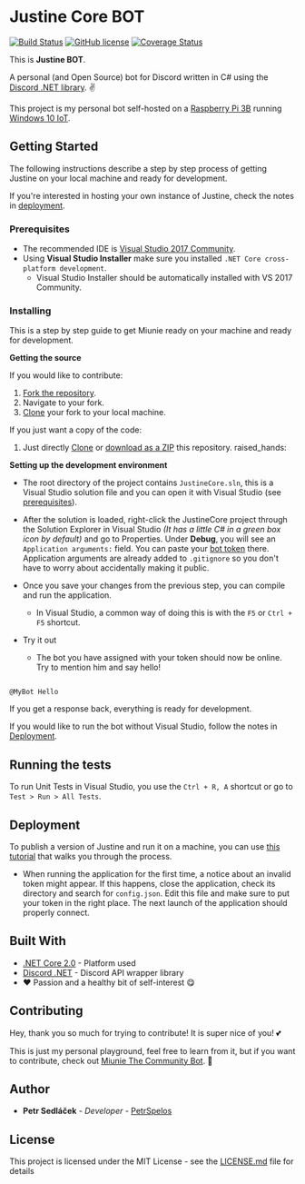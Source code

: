 # Justine Core BOT
[![Build Status](https://travis-ci.org/petrspelos/justine-core.svg?branch=master)](https://travis-ci.org/petrspelos/justine-core)
[![GitHub license](https://img.shields.io/badge/license-MIT-blue.svg)](https://github.com/petrspelos/justine-core/blob/master/LICENSE)
[![Coverage Status](https://coveralls.io/repos/github/petrspelos/justine-core/badge.svg?branch=master)](https://coveralls.io/github/petrspelos/justine-core?branch=master)

This is **Justine BOT**.

A personal (and Open Source) bot for Discord written in C# using the [Discord .NET library](https://github.com/RogueException/Discord.Net). :v:

This project is my personal bot self-hosted on a [Raspberry Pi 3B](https://www.raspberrypi.org/products/raspberry-pi-3-model-b/) running [Windows 10 IoT](https://developer.microsoft.com/en-us/windows/iot). 

## Getting Started

The following instructions describe a step by step process of getting Justine on your local machine and ready for development.

If you're interested in hosting your own instance of Justine, check the notes in [deployment](#deployment).

### Prerequisites

* The recommended IDE is [Visual Studio 2017 Community](https://www.visualstudio.com/thank-you-downloading-visual-studio/?sku=Community&rel=15).
* Using **Visual Studio Installer** make sure you installed `.NET Core cross-platform development`.
    * Visual Studio Installer should be automatically installed with VS 2017 Community.

### Installing

This is a step by step guide to get Miunie ready on your machine and ready for development.

**Getting the source**

If you would like to contribute:
1. [Fork the repository](https://help.github.com/articles/fork-a-repo/).
2. Navigate to your fork.
3. [Clone](https://help.github.com/articles/cloning-a-repository/) your fork to your local machine.

If you just want a copy of the code:
1. Just directly [Clone](https://help.github.com/articles/cloning-a-repository/) or [download as a ZIP](https://stackoverflow.com/a/6466993) this repository. raised_hands:

**Setting up the development environment**

* The root directory of the project contains `JustineCore.sln`, this is a Visual Studio solution file and you can open it with Visual Studio (see [prerequisites](#prerequisites)).

* After the solution is loaded, right-click the JustineCore project through the Solution Explorer in Visual Studio _(It has a little C# in a green box icon by default)_ and go to Properties. Under **Debug**, you will see an `Application arguments:` field. You can paste your [bot token](https://github.com/reactiflux/discord-irc/wiki/Creating-a-discord-bot-&-getting-a-token) there. Application arguments are already added to `.gitignore` so you don't have to worry about accidentally making it public.

* Once you save your changes from the previous step, you can compile and run the application.
    * In Visual Studio, a common way of doing this is with the `F5` or `Ctrl + F5` shortcut.

* Try it out
    * The bot you have assigned with your token should now be online. Try to mention him and say hello!

```

@MyBot Hello

```
If you get a response back, everything is ready for development.

If you would like to run the bot without Visual Studio, follow the notes in [Deployment](#deployment).

## Running the tests

To run Unit Tests in Visual Studio, you use the `Ctrl + R, A` shortcut or go to `Test > Run > All Tests`.

## Deployment

To publish a version of Justine and run it on a machine, you can use [this tutorial](https://docs.microsoft.com/en-us/dotnet/core/tools/dotnet-publish?tabs=netcore2x) that walks you through the process.

* When running the application for the first time, a notice about an invalid token might appear. If this happens, close the application, check its directory and search for `config.json`. Edit this file and make sure to put your token in the right place. The next launch of the application should properly connect.

## Built With

* [.NET Core 2.0](https://docs.microsoft.com/en-us/dotnet/core/) - Platform used
* [Discord .NET](https://github.com/RogueException/Discord.Net) - Discord API wrapper library
* :heart: Passion and a healthy bit of self-interest :yum:

## Contributing

Hey, thank you so much for trying to contribute! It is super nice of you! :two_hearts:

This is just my personal playground, feel free to learn from it, but if you want to contribute, check out [Miunie The Community Bot](https://github.com/petrspelos/Community-Discord-BOT). :yellow_heart:

## Author

* **Petr Sedláček** - *Developer* - [PetrSpelos](https://github.com/petrspelos)

## License

This project is licensed under the MIT License - see the [LICENSE.md](LICENSE.md) file for details
